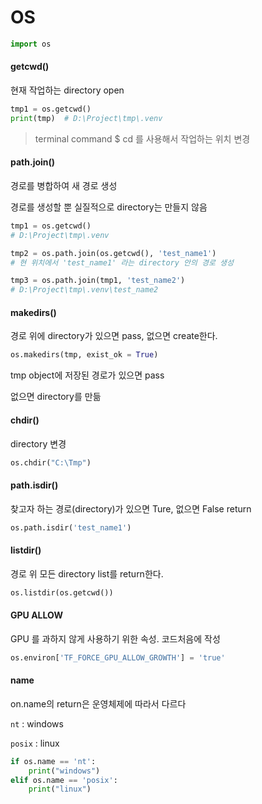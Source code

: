 # OS

```python
import os
```



#### getcwd()

현재 작업하는 directory open

```python
tmp1 = os.getcwd()
print(tmp)	# D:\Project\tmp\.venv
```

> terminal command $ cd 를 사용해서 작업하는 위치 변경



#### path.join()

경로를 병합하여 새 경로 생성

경로를 생성할 뿐 실질적으로 directory는 만들지 않음

```python
tmp1 = os.getcwd()
# D:\Project\tmp\.venv

tmp2 = os.path.join(os.getcwd(), 'test_name1')
# 현 위치에서 'test_name1' 라는 directory 안의 경로 생성

tmp3 = os.path.join(tmp1, 'test_name2')
# D:\Project\tmp\.venv\test_name2
```





#### makedirs()

경로 위에 directory가 있으면 pass, 없으면 create한다.

```python
os.makedirs(tmp, exist_ok = True)
```

tmp object에 저장된 경로가 있으면 pass

없으면 directory를 만듦



#### chdir()

directory 변경

```python
os.chdir("C:\Tmp")
```



#### path.isdir()

찾고자 하는 경로(directory)가 있으면 Ture, 없으면 False return

```python
os.path.isdir('test_name1')
```



#### listdir()

경로 위 모든 directory list를 return한다.

```python
os.listdir(os.getcwd())
```



#### GPU ALLOW

GPU 를 과하지 않게 사용하기 위한 속성. 코드처음에 작성

```python
os.environ['TF_FORCE_GPU_ALLOW_GROWTH'] = 'true'
```





#### name

on.name의 return은 운영체제에 따라서 다르다

`nt` : windows

`posix` : linux

```python
if os.name == 'nt':
    print("windows")
elif os.name == 'posix':
    print("linux")
```

